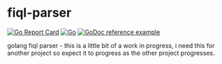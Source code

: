 # fiql-parser

[![Go Report Card](https://goreportcard.com/badge/github.com/eisenwinter/fiql-parser)](https://goreportcard.com/report/github.com/eisenwinter/fiql-parser) [![Go](https://github.com/eisenwinter/fiql-parser/actions/workflows/go.yml/badge.svg)](https://github.com/eisenwinter/fiql-parser/actions/workflows/go.yml) [![GoDoc reference example](https://img.shields.io/badge/godoc-reference-blue.svg)](https://pkg.go.dev/github.com/eisenwinter/fiql-parser)

golang fiql parser - this is a little bit of a work in progress,
i need this for another project so expect it to progress as the other project progresses.

